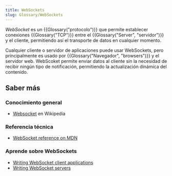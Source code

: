```yaml
---
title: WebSockets
slug: Glossary/WebSockets
---
```


_WebSocket_ es un {{Glossary("protocolo")}} que permite establecer conexiones {{Glossary("TCP")}} entre el {{Glossary("Server", "servidor")}} y el cliente, permitiendo así el transporte de datos en cualquier momento.

Cualquier cliente o servidor de aplicaciones puede usar WebSockets, pero principalmente es usado por {{Glossary("Navegador", "browsers")}} y el servidor web. WebScoket permite enviar datos al cliente sin la necesidad de recibir ningún tipo de notificación, permitiendo la actualización dinámica del contenido.

## Saber más

### Conocimiento general

- [Websocket](https://es.wikipedia.org/wiki/Websocket) en Wikipedia

### Referencia técnica

- [WebSocket reference on MDN](/es/docs/Web/API/WebSocket)

### Aprende sobre WebSockets

- [Writing WebSocket client applications](/es/docs/WebSockets/Writing_WebSocket_client_applications)
- [Writing WebSocket servers](/es/docs/WebSockets/Writing_WebSocket_servers)
